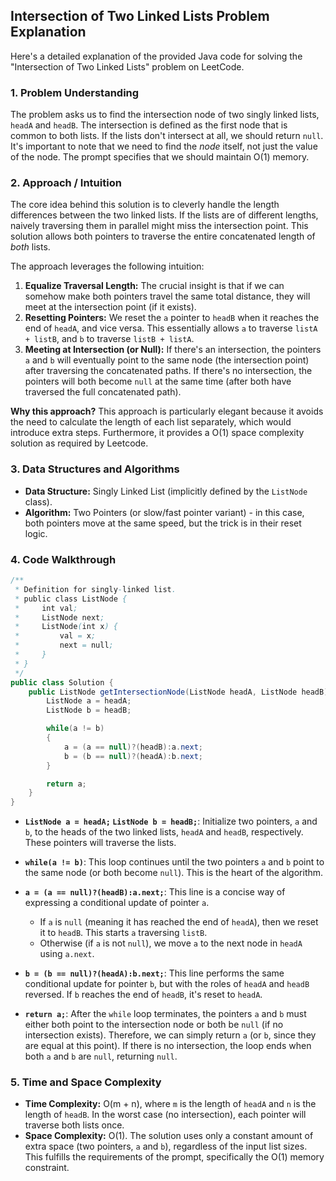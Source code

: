 ## Intersection of Two Linked Lists Problem Explanation

Here's a detailed explanation of the provided Java code for solving the "Intersection of Two Linked Lists" problem on LeetCode.

### 1. Problem Understanding

The problem asks us to find the intersection node of two singly linked lists, `headA` and `headB`.  The intersection is defined as the first node that is common to both lists.  If the lists don't intersect at all, we should return `null`.  It's important to note that we need to find the *node* itself, not just the value of the node. The prompt specifies that we should maintain O(1) memory.

### 2. Approach / Intuition

The core idea behind this solution is to cleverly handle the length differences between the two linked lists. If the lists are of different lengths, naively traversing them in parallel might miss the intersection point. This solution allows both pointers to traverse the entire concatenated length of *both* lists.

The approach leverages the following intuition:

1.  **Equalize Traversal Length:** The crucial insight is that if we can somehow make both pointers travel the same total distance, they will meet at the intersection point (if it exists).
2.  **Resetting Pointers:** We reset the `a` pointer to `headB` when it reaches the end of `headA`, and vice versa.  This essentially allows `a` to traverse `listA + listB`, and `b` to traverse `listB + listA`.
3.  **Meeting at Intersection (or Null):** If there's an intersection, the pointers `a` and `b` will eventually point to the same node (the intersection point) after traversing the concatenated paths. If there's no intersection, the pointers will both become `null` at the same time (after both have traversed the full concatenated path).

**Why this approach?** This approach is particularly elegant because it avoids the need to calculate the length of each list separately, which would introduce extra steps. Furthermore, it provides a O(1) space complexity solution as required by Leetcode.

### 3. Data Structures and Algorithms

*   **Data Structure:** Singly Linked List (implicitly defined by the `ListNode` class).
*   **Algorithm:** Two Pointers (or slow/fast pointer variant) - in this case, both pointers move at the same speed, but the trick is in their reset logic.

### 4. Code Walkthrough

```java
/**
 * Definition for singly-linked list.
 * public class ListNode {
 *     int val;
 *     ListNode next;
 *     ListNode(int x) {
 *         val = x;
 *         next = null;
 *     }
 * }
 */
public class Solution {
    public ListNode getIntersectionNode(ListNode headA, ListNode headB) {
        ListNode a = headA;
        ListNode b = headB;

        while(a != b)
        {
            a = (a == null)?(headB):a.next;
            b = (b == null)?(headA):b.next;
        }

        return a;
    }
}
```

*   **`ListNode a = headA;`  `ListNode b = headB;`**: Initialize two pointers, `a` and `b`, to the heads of the two linked lists, `headA` and `headB`, respectively. These pointers will traverse the lists.

*   **`while(a != b)`**: This loop continues until the two pointers `a` and `b` point to the same node (or both become `null`).  This is the heart of the algorithm.

*   **`a = (a == null)?(headB):a.next;`**: This line is a concise way of expressing a conditional update of pointer `a`.
    *   If `a` is `null` (meaning it has reached the end of `headA`), then we reset it to `headB`. This starts `a` traversing `listB`.
    *   Otherwise (if `a` is not `null`), we move `a` to the next node in `headA` using `a.next`.

*   **`b = (b == null)?(headA):b.next;`**:  This line performs the same conditional update for pointer `b`, but with the roles of `headA` and `headB` reversed.  If `b` reaches the end of `headB`, it's reset to `headA`.

*   **`return a;`**: After the `while` loop terminates, the pointers `a` and `b` must either both point to the intersection node or both be `null` (if no intersection exists).  Therefore, we can simply return `a` (or `b`, since they are equal at this point). If there is no intersection, the loop ends when both `a` and `b` are `null`, returning `null`.

### 5. Time and Space Complexity

*   **Time Complexity:** O(m + n), where `m` is the length of `headA` and `n` is the length of `headB`. In the worst case (no intersection), each pointer will traverse both lists once.
*   **Space Complexity:** O(1). The solution uses only a constant amount of extra space (two pointers, `a` and `b`), regardless of the input list sizes. This fulfills the requirements of the prompt, specifically the O(1) memory constraint.
